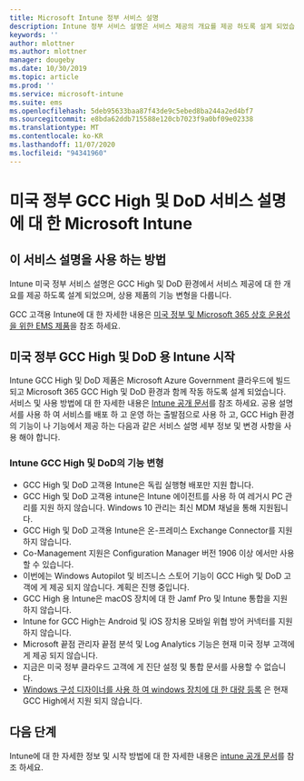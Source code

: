```yaml
---
title: Microsoft Intune 정부 서비스 설명
description: Intune 정부 서비스 설명은 서비스 제공의 개요를 제공 하도록 설계 되었습니다.
keywords: ''
author: mlottner
ms.author: mlottner
manager: dougeby
ms.date: 10/30/2019
ms.topic: article
ms.prod: ''
ms.service: microsoft-intune
ms.suite: ems
ms.openlocfilehash: 5deb95633baa87f43de9c5ebed8ba244a2ed4bf7
ms.sourcegitcommit: e8bda62ddb715588e120cb7023f9a0bf09e02338
ms.translationtype: MT
ms.contentlocale: ko-KR
ms.lasthandoff: 11/07/2020
ms.locfileid: "94341960"
---
```

# <a name="microsoft-intune-for-us-government-gcc-high-and-dod-service-description"></a>미국 정부 GCC High 및 DoD 서비스 설명에 대 한 Microsoft Intune

## <a name="how-to-use-this-service-description"></a>이 서비스 설명을 사용 하는 방법

Intune 미국 정부 서비스 설명은 GCC High 및 DoD 환경에서 서비스 제공에 대 한 개요를 제공 하도록 설계 되었으며, 상용 제품의 기능 변형을 다룹니다.

GCC 고객용 Intune에 대 한 자세한 내용은 [미국 정부 및 Microsoft 365 상호 운용성을 위한 EMS 제품](ems-govt-service-description.md#ems-offers-for-us-government-and-microsoft-365-interoperability)을 참조 하세요.

## <a name="get-started-with-intune-for-us-government-gcc-high-and-dod"></a>미국 정부 GCC High 및 DoD 용 Intune 시작

Intune GCC High 및 DoD 제품은 Microsoft Azure Government 클라우드에 빌드되고 Microsoft 365 GCC High 및 DoD 환경과 함께 작동 하도록 설계 되었습니다. 서비스 및 사용 방법에 대 한 자세한 내용은 [Intune 공개 문서](/intune/)를 참조 하세요. 공용 설명서를 사용 하 여 서비스를 배포 하 고 운영 하는 출발점으로 사용 하 고, GCC High 환경의 기능이 나 기능에서 제공 하는 다음과 같은 서비스 설명 세부 정보 및 변경 사항을 사용 해야 합니다.

### <a name="feature-variations-in-intune-gcc-high-and-dod"></a>Intune GCC High 및 DoD의 기능 변형

- GCC High 및 DoD 고객용 Intune은 독립 실행형 배포만 지원 합니다.
- GCC High 및 DoD 고객용 intune은 Intune 에이전트를 사용 하 여 레거시 PC 관리를 지원 하지 않습니다. Windows 10 관리는 최신 MDM 채널을 통해 지원됩니다.
- GCC High 및 DoD 고객용 Intune은 온-프레미스 Exchange Connector를 지원 하지 않습니다.
- Co-Management 지원은 Configuration Manager 버전 1906 이상 에서만 사용할 수 있습니다.
- 이번에는 Windows Autopilot 및 비즈니스 스토어 기능이 GCC High 및 DoD 고객에 게 제공 되지 않습니다. 계획은 진행 중입니다.
- GCC High 용 Intune은 macOS 장치에 대 한 Jamf Pro 및 Intune 통합을 지원 하지 않습니다.
- Intune for GCC High는 Android 및 iOS 장치용 모바일 위협 방어 커넥터를 지원 하지 않습니다.
- Microsoft 끝점 관리자 끝점 분석 및 Log Analytics 기능은 현재 미국 정부 고객에 게 제공 되지 않습니다.
- 지금은 미국 정부 클라우드 고객에 게 진단 설정 및 통합 문서를 사용할 수 없습니다.
- [Windows 구성 디자이너를 사용 하 여 windows 장치에 대 한 대량 등록](/mem/intune/enrollment/windows-bulk-enroll) 은 현재 GCC High에서 지원 되지 않습니다.

## <a name="next-steps"></a>다음 단계
Intune에 대 한 자세한 정보 및 시작 방법에 대 한 자세한 내용은 [intune 공개 문서](/intune/index)를 참조 하세요.